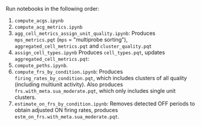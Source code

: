 Run notebooks in the following order:
1. `compute_acgs.ipynb`
2. `compute_acg_metrics.ipynb`
3. `agg_cell_metrics_assign_unit_quality.ipynb`: 
Produces `mps_metrics.pqt` (`mps` = "multiprobe sorting"), `aggregated_cell_metrics.pqt` and `cluster_quality.pqt`
4. `assign_cell_types.ipynb`
Produces `cell_types.pqt`, updates `aggregated_cell_metrics.pqt`: 
5. `compute_peths.ipynb`. 
6. `compute_frs_by_condition.ipynb`: 
Produces `firing_rates_by_condition.pqt`, which includes clusters of all quality (including multiunit activity). 
Also produces `frs.with_meta.sua_moderate.pqt`, which only includes single unit clusters. 
7. `estimate_on_frs_by_condition.ipynb`: 
Removes detected OFF periods to obtain adjusted ON firing rates, produces `estm_on_frs.with_meta.sua_moderate.pqt`.